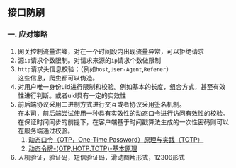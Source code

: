 ## 接口防刷

### 一. 应对策略
1. 网关控制流量洪峰，对在一个时间段内出现流量异常，可以拒绝请求
2. 源`ip`请求个数限制。对请求来源的`ip`请求个数做限制
3. `http`请求头信息校验；（例如`host`,`User-Agent`,`Referer`）  
    这些信息，爬虫都可以伪造。
4. 对用户唯一身份uid进行限制和校验。例如基本的长度，组合方式，甚至有效性进行判断。或者uid具有一定的实效性
5. 前后端协议采用二进制方式进行交互或者协议采用签名机制。  
    在本司，前后端尝试使用一种具有实效性的动态口令进行访问有效性的校验。在保证时间同步的前提下，在客户端基于时间戳算法生成的一次性密码则可以在服务端通过校验。  
    1. [动态口令（OTP，One-Time Password）原理与实践（TOTP）](https://www.cnblogs.com/shilxfly/p/9438235.html)
    2. [动态令牌-(OTP,HOTP,TOTP)-基本原理](https://www.cnblogs.com/voipman/p/6216328.html)
6. 人机验证，验证码，短信验证码，滑动图片形式，12306形式  

